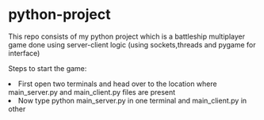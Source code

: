 # python-project
This repo consists of my python project which is a battleship multiplayer game done using server-client logic (using sockets,threads and pygame for interface)

Steps to start the game:
<li>First open two terminals and head over to the location where main_server.py and main_client.py files are present</li>
<li>Now type python main_server.py in one terminal and main_client.py in other</li>
